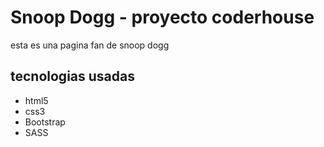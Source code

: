 <h1>Snoop Dogg - proyecto coderhouse</h1>
<p>esta es una pagina fan de snoop dogg </P>

<h2>tecnologias usadas</h2>
<ul>
<li>html5</li>
<li>css3</li>
<li>Bootstrap</li>
<li>SASS</li>
</ul>